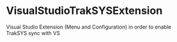 # VisualStudioTrakSYSExtension
Visual Studio Extension (Menu and Configuration) in order to enable TrakSYS sync with VS
